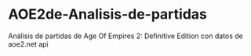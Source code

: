 # AOE2de-Analisis-de-partidas
Análisis de partidas de Age Of Empires 2: Definitive Edition con datos de aoe2.net api
